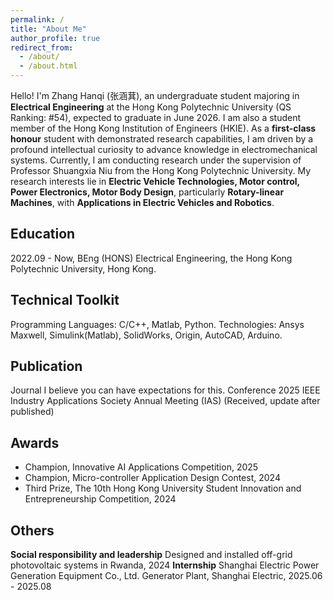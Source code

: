 ```yaml
---
permalink: /
title: "About Me"
author_profile: true
redirect_from: 
  - /about/
  - /about.html
---
```


Hello! I'm Zhang Hanqi (张涵萁), an undergraduate student majoring in **Electrical Engineering** at the Hong Kong Polytechnic University (QS Ranking: #54), expected to graduate in June 2026. I am also a student member of the Hong Kong Institution of Engineers (HKIE). 
As a **first-class honour** student with demonstrated research capabilities, I am driven by a profound intellectual curiosity to advance knowledge in electromechanical systems. Currently, I am conducting research under the supervision of Professor Shuangxia Niu from the Hong Kong Polytechnic University. 
My research interests lie in **Electric Vehicle Technologies, Motor control, Power Electronics, Motor Body Design**, particularly **Rotary-linear Machines**, with **Applications in Electric Vehicles and Robotics**. 

Education
------
2022.09 - Now, BEng (HONS) Electrical Engineering, the Hong Kong Polytechnic University, Hong Kong. 

Technical Toolkit
------
Programming Languages: C/C++, Matlab, Python. 
Technologies: Ansys Maxwell, Simulink(Matlab), SolidWorks, Origin, AutoCAD, Arduino. 

Publication
------
Journal 
I believe you can have expectations for this. 
Conference 
2025 IEEE Industry Applications Society Annual Meeting (IAS) (Received, update after published) 

Awards
------
- Champion, Innovative AI Applications Competition, 2025
- Champion, Micro-controller Application Design Contest, 2024
- Third Prize, The 10th Hong Kong University Student Innovation and Entrepreneurship Competition, 2024

Others
------
**Social responsibility and leadership**
Designed and installed off-grid photovoltaic systems in Rwanda, 2024 
**Internship**
Shanghai Electric Power Generation Equipment Co., Ltd. Generator Plant, Shanghai Electric, 2025.06 - 2025.08 

